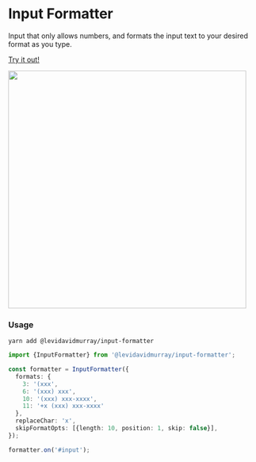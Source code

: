 # Input Formatter
Input that only allows numbers, and formats the input text to your desired format as you type.

[Try it out!](https://levidavidmurray.github.io/input-formatter/docs)

<img src="https://github.com/levidavidmurray/phone-input-formatter/raw/master/public/showcase.gif" alt="" width="480">

### Usage
```shell script
yarn add @levidavidmurray/input-formatter
```

```typescript
import {InputFormatter} from '@levidavidmurray/input-formatter';

const formatter = InputFormatter({
  formats: {
    3: '(xxx',
    6: '(xxx) xxx',
    10: '(xxx) xxx-xxxx',
    11: '+x (xxx) xxx-xxxx'
  },
  replaceChar: 'x',
  skipFormatOpts: [{length: 10, position: 1, skip: false}],
});

formatter.on('#input');
```

#
